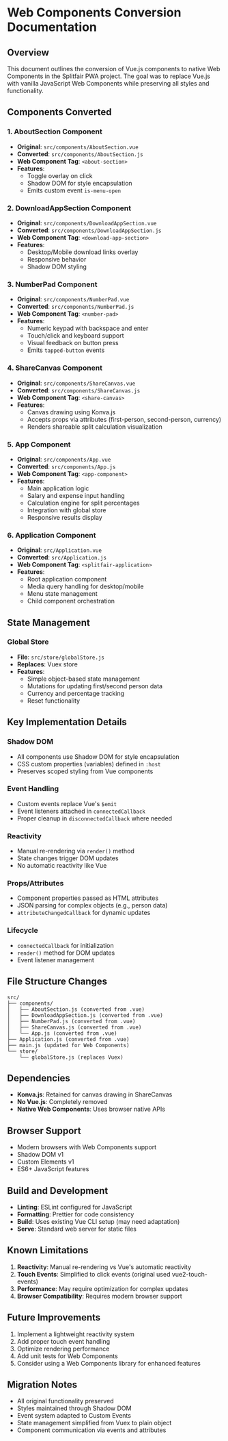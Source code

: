 # Web Components Conversion Documentation

## Overview

This document outlines the conversion of Vue.js components to native Web Components in the Splitfair PWA project. The goal was to replace Vue.js with vanilla JavaScript Web Components while preserving all styles and functionality.

## Components Converted

### 1. AboutSection Component

- **Original**: `src/components/AboutSection.vue`
- **Converted**: `src/components/AboutSection.js`
- **Web Component Tag**: `<about-section>`
- **Features**:
  - Toggle overlay on click
  - Shadow DOM for style encapsulation
  - Emits custom event `is-menu-open`

### 2. DownloadAppSection Component

- **Original**: `src/components/DownloadAppSection.vue`
- **Converted**: `src/components/DownloadAppSection.js`
- **Web Component Tag**: `<download-app-section>`
- **Features**:
  - Desktop/Mobile download links overlay
  - Responsive behavior
  - Shadow DOM styling

### 3. NumberPad Component

- **Original**: `src/components/NumberPad.vue`
- **Converted**: `src/components/NumberPad.js`
- **Web Component Tag**: `<number-pad>`
- **Features**:
  - Numeric keypad with backspace and enter
  - Touch/click and keyboard support
  - Visual feedback on button press
  - Emits `tapped-button` events

### 4. ShareCanvas Component

- **Original**: `src/components/ShareCanvas.vue`
- **Converted**: `src/components/ShareCanvas.js`
- **Web Component Tag**: `<share-canvas>`
- **Features**:
  - Canvas drawing using Konva.js
  - Accepts props via attributes (first-person, second-person, currency)
  - Renders shareable split calculation visualization

### 5. App Component

- **Original**: `src/components/App.vue`
- **Converted**: `src/components/App.js`
- **Web Component Tag**: `<app-component>`
- **Features**:
  - Main application logic
  - Salary and expense input handling
  - Calculation engine for split percentages
  - Integration with global store
  - Responsive results display

### 6. Application Component

- **Original**: `src/Application.vue`
- **Converted**: `src/Application.js`
- **Web Component Tag**: `<splitfair-application>`
- **Features**:
  - Root application component
  - Media query handling for desktop/mobile
  - Menu state management
  - Child component orchestration

## State Management

### Global Store

- **File**: `src/store/globalStore.js`
- **Replaces**: Vuex store
- **Features**:
  - Simple object-based state management
  - Mutations for updating first/second person data
  - Currency and percentage tracking
  - Reset functionality

## Key Implementation Details

### Shadow DOM

- All components use Shadow DOM for style encapsulation
- CSS custom properties (variables) defined in `:host`
- Preserves scoped styling from Vue components

### Event Handling

- Custom events replace Vue's `$emit`
- Event listeners attached in `connectedCallback`
- Proper cleanup in `disconnectedCallback` where needed

### Reactivity

- Manual re-rendering via `render()` method
- State changes trigger DOM updates
- No automatic reactivity like Vue

### Props/Attributes

- Component properties passed as HTML attributes
- JSON parsing for complex objects (e.g., person data)
- `attributeChangedCallback` for dynamic updates

### Lifecycle

- `connectedCallback` for initialization
- `render()` method for DOM updates
- Event listener management

## File Structure Changes

```
src/
├── components/
│   ├── AboutSection.js (converted from .vue)
│   ├── DownloadAppSection.js (converted from .vue)
│   ├── NumberPad.js (converted from .vue)
│   ├── ShareCanvas.js (converted from .vue)
│   └── App.js (converted from .vue)
├── Application.js (converted from .vue)
├── main.js (updated for Web Components)
└── store/
    └── globalStore.js (replaces Vuex)
```

## Dependencies

- **Konva.js**: Retained for canvas drawing in ShareCanvas
- **No Vue.js**: Completely removed
- **Native Web Components**: Uses browser native APIs

## Browser Support

- Modern browsers with Web Components support
- Shadow DOM v1
- Custom Elements v1
- ES6+ JavaScript features

## Build and Development

- **Linting**: ESLint configured for JavaScript
- **Formatting**: Prettier for code consistency
- **Build**: Uses existing Vue CLI setup (may need adaptation)
- **Serve**: Standard web server for static files

## Known Limitations

1. **Reactivity**: Manual re-rendering vs Vue's automatic reactivity
2. **Touch Events**: Simplified to click events (original used vue2-touch-events)
3. **Performance**: May require optimization for complex updates
4. **Browser Compatibility**: Requires modern browser support

## Future Improvements

1. Implement a lightweight reactivity system
2. Add proper touch event handling
3. Optimize rendering performance
4. Add unit tests for Web Components
5. Consider using a Web Components library for enhanced features

## Migration Notes

- All original functionality preserved
- Styles maintained through Shadow DOM
- Event system adapted to Custom Events
- State management simplified from Vuex to plain object
- Component communication via events and attributes

